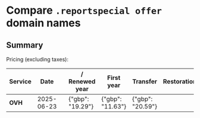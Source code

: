 # Compare `.reportspecial offer` domain names

## Summary

Pricing (excluding taxes):

| Service | Date |  | / Renewed year | First year | Transfer | Restoration |
|--|--|--|--|--|--|--|
| **OVH** | 2025-06-23 |  | {"gbp": "19.29"} | {"gbp": "11.63"} | {"gbp": "20.59"} |  |
